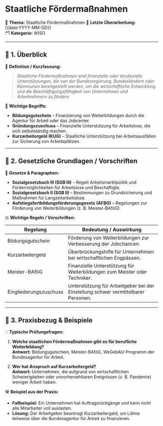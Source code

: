 # Staatliche Fördermaßnahmen

📌 **Thema:** Staatliche Fördermaßnahmen 
📅 **Letzte Überarbeitung:** {{date:YYYY-MM-DD}}  
🗂 **Kategorie:** WISO

---

## 🔹 1. Überblick

📖 **Definition / Kurzfassung:**

> _Staatliche Fördermaßnahmen sind finanzielle oder strukturelle Unterstützungen, die von der Bundesregierung, Bundesländern oder Kommunen bereitgestellt werden, um die wirtschaftliche Entwicklung und die Beschäftigungsfähigkeit von Unternehmen und Arbeitnehmern zu fördern._

🔑 **Wichtige Begriffe:**

- **Bildungsgutschein** – Finanzierung von Weiterbildungen durch die Agentur für Arbeit oder das Jobcenter.
- **Gründungszuschuss** – Finanzielle Unterstützung für Arbeitslose, die sich selbstständig machen.
- **Kurzarbeitergeld (KUG)** – Staatliche Unterstützung bei Arbeitsausfällen zur Sicherung von Arbeitsplätzen.

---

## 🔹 2. Gesetzliche Grundlagen / Vorschriften

📜 **Gesetze & Paragraphen:**

- **Sozialgesetzbuch III (SGB III)** – Regelt Arbeitsmarktpolitik und Fördermöglichkeiten für Arbeitslose und Beschäftigte.
- **Sozialgesetzbuch II (SGB II)** – Bestimmungen zu Grundsicherung und Maßnahmen für Langzeitarbeitslose.
- **Aufstiegsfortbildungsförderungsgesetz (AFBG)** – Regelungen zur Förderung von Weiterbildungen (z. B. Meister-BAföG).

⚖️ **Wichtige Regeln / Vorschriften:**

|Regelung|Bedeutung / Auswirkung|
|---|---|
|Bildungsgutschein|Förderung von Weiterbildungen zur Verbesserung der Jobchancen.|
|Kurzarbeitergeld|Überbrückungshilfe für Unternehmen bei wirtschaftlichen Engpässen.|
|Meister-BAföG|Finanzielle Unterstützung für Weiterbildungen zum Meister oder Techniker.|
|Eingliederungszuschuss|Unterstützung für Arbeitgeber bei der Einstellung schwer vermittelbarer Personen.|

---

## 🔹 3. Praxisbezug & Beispiele

💡 **Typische Prüfungsfragen:**

1. **Welche staatlichen Fördermaßnahmen gibt es für berufliche Weiterbildung?**  
    **Antwort:** Bildungsgutschein, Meister-BAföG, WeGebAU-Programm der Bundesagentur für Arbeit.
    
2. **Wer hat Anspruch auf Kurzarbeitergeld?**  
    **Antwort:** Unternehmen, die aufgrund von wirtschaftlichen Schwierigkeiten oder unvorhersehbaren Ereignissen (z. B. Pandemie) weniger Arbeit haben.
    

🛠 **Beispiel aus der Praxis:**

- **Fallbeispiel:** Ein Unternehmen hat Auftragsrückgänge und kann nicht alle Mitarbeiter voll auslasten.
- **Lösung:** Der Arbeitgeber beantragt Kurzarbeitergeld, um Löhne teilweise über die Bundesagentur für Arbeit zu finanzieren.
